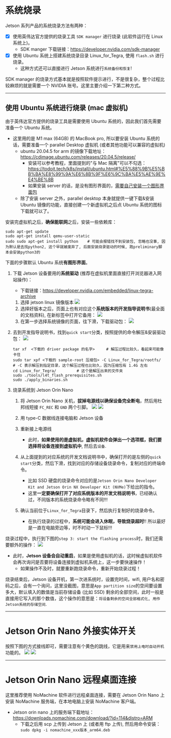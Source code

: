 # 系统烧录
Jetson 系列产品的系统烧录方法有两种：
- [x] 使用英伟达官方提供的烧录工具 `SDK manager` 进行烧录 (此软件运行在 Linux 系统上)。
  - SDK manger 下载链接：https://developer.nvidia.com/sdk-manager
- [x] 使用 Ubuntu 系统上搭建系统烧录目录 Linux_for_Tegra, 使用 `flash.sh` 进行烧录。
  - 这种方式还可以直接进行 Jetson 系统进行`系统备份和恢复`!


SDK manager 的烧录方式基本就是按照软件提示进行，不是很复杂，整个过程比较麻烦的就是需要一个 NVIDIA 账号。这里主要介绍一下第二种方式。

---

## 使用 Ubuntu 系统进行烧录 (mac 虚拟机)
由于英伟达官方提供的烧录工具是需要使用 Ubuntu 系统的，因此我们首先需要准备一个 Ubuntu 系统。
- 这里用的是 M1 max (64GB) 的 MacBook pro, 所以要安装 Ubuntu 系统的话，需要准备一个 parallel Desktop 虚拟机 (或者其他功能可以兼容的虚拟机)
  - ubuntu 20.04.5 for arm 的镜像下载地址：https://cdimage.ubuntu.com/releases/20.04.5/release/
    - 安装可以参考教程，里面提到的"与 Mac 隔离"可以不勾选：https://todoit.tech/k8s/install/ubuntu.html#%E5%88%9B%E5%BB%BA%E8%99%9A%E6%8B%9F%E6%9C%BA%E5%AE%9E%E4%BE%8B
    - 如果安装 server 的话，是没有图形界面的，[需要自己安装一个图形界面包](https://blog.csdn.net/badboy_1990/article/details/121412618)
  - 除了安装 server 之外，parallel desktop 本身就提供一键下载&安装 Ubuntu 镜像的功能，直接创建一个新虚拟机之后点 Ubuntu 系统的图标下载就可以了。


安装完虚拟机之后，**确保能联网**之后，安装一些依赖库：
```shell
sudo apt-get update
sudo apt-get install qemu-user-static
sudo sudo apt-get install python    # 可能会报错找不到安装包, 忽略也没事, 因为默认是去找python2, 这个早就被废弃了, 后面安装烧录驱动的时候, 跑preliminary脚本会安装python3的
```

下面的步骤默认 Ubuntu 系统**有图形界面**。

1. 下载 Jetson 设备要用的**系统驱动** (推荐在虚拟机里面直接打开浏览器进入网站操作)：
   - 下载链接：https://developer.nvidia.com/embedded/linux-tegra-archive
    1. 选择 jetson linux 镜像版本
    ![](intro_images/选择jetson_linux镜像版本.png)
    2. 选择好版本之后，页面上也有对应这个**系统版本的开发指导说明书**(最全面的文档资料), 在新标签中打开它备用：
       ![](intro_images/jetson指定系统版本的开发指导说明书.png)
    3. 在第一步选择系统镜像的页面，往下滑，下载驱动包：
    ![](intro_images/下载Jetson的驱动包.png)

2. 去到开发指导说明书，找到`quick start`分类，按照提供的命令解压&安装驱动包：
    ![](intro_images/开发指导说明书的解压命令.png)
    ```shell
    tar xf  <下载的 driver package 的名字>     # 解压过程比较久，看起来可能像卡住
    sudo tar xpf <下载的 sample-root 压缩包> -C Linux_for_Tegra/rootfs/     # -C 表示解压到指定目录，这个解压过程也比较久，因为压缩包有 1.4G 左右
    cd Linux_for_Tegra/         # 这个是解压出来的文件夹
    sudo ./tools/l4t_flash_prerequisites.sh
    sudo ./apply_binaries.sh
    ```


4. 烧录系统到 Jetson Orin Nano
    1. 将 Jetson Orin Nano 关机，**拔掉电源线以确保设备完全断电**，然后用杜邦线短接 `FC_REC` 和 `GND` 两个引脚。
    ![](intro_images/短接FC_REC和GND两个引脚_1.png)
    ![](intro_images/短接FC_REC和GND两个引脚_2.png)

    2. 用 type-C 数据线连接电脑和 Jetson 设备
    3. 重新接上电源线
       - 此时，**如果使用的是虚拟机，虚拟机软件会弹出一个选项框，我们要选择将设备连接到虚拟机中**, 然后去`设备`.
    4. 从上面提到的对应系统的开发文档说明书中，确保打开的是左侧的`quick start`分类，然后下滑，找到对应的存储设备烧录命令，复制对应的终端命令。
        - 比如 SSD 硬盘的烧录命令对应的是`Jetson Orin Nano Developer Kit and Jetson Orin NX Developer Kit (NVMe)`下给出的指令。
        - 这里**一定要确保打开了对应系统版本的开发文档说明书**，已经确认过，不同版本的系统烧录命令略有不同!!!
    5. 确认当前位于`Linux_for_Tegra`目录下，然后执行复制好的烧录命令。
       - 在执行烧录的过程中，**系统可能会进入休眠，导致烧录超时**!! 所以最好是一直在电脑旁边等，时不时动一下鼠标!!!


烧录过程中，执行到下图的`step 3: start the flashing process`时，我们还需要额外的操作：
![](intro_images/jetson_orin_nano烧录过程中的step3.png)
- 此时，**Jetson 设备会自动重启**，如果是使用虚拟机的话，这时候虚拟机软件会再次询问是否要将设备连接到虚拟机系统上，这一步要快速操作！
  - 如果操作不及时，就要重新跑烧录命令，重新开始烧录过程！


烧录结束后，Jetson 设备开机，第一次进系统时，设置完时间，wifi, 用户名和密码之后，会有一个询问，这里没截图，意思是`App partition size`的空间要设置多大，默认填入的数值是当前存储设备 (比如 SSD) 剩余的全部空间，此时一般是直接用它写入的那个数值，这个操作的意思是：`将设备剩余的空间全部格式化, 用作Jetson系统的存储空间`.

--- 

# Jetson Orin Nano 外接实体开关
按照下图的方式接线即可，需要注意有个黄色的跳线，它是用来`禁用上电时自动开机`功能的。
![](intro_images/Jetson_Orin_nano外接实体开关接线图_1.png)
![](intro_images/Jetson_Orin_nano外接实体开关接线图_2.png)


---

# Jetson Orin Nano 远程桌面连接
这里推荐使用 NoMachine 软件进行远程桌面连接，需要在 Jetson Orin Nano 上安装 NoMachine 服务端，在本地电脑上安装 NoMachine 客户端。
- Jetson orin nano 上的服务端下载地址：https://downloads.nomachine.com/download/?id=114&distro=ARM
  - 下载之后用 scp 上传到 Jetson 上 (或者用 ftp 上传), 然后用命令安装：`sudo dpkg -i nomachine_xxx版本_arm64.deb`


